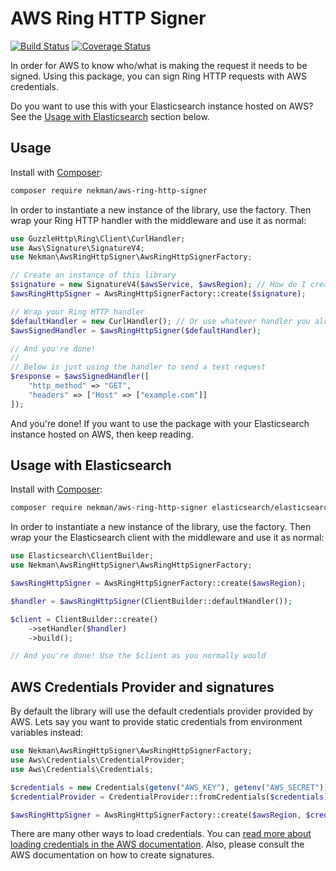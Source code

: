 # AWS Ring HTTP Signer

[![Build Status](https://travis-ci.org/Ekman/aws-ring-http-signer.svg?branch=master)](https://travis-ci.org/Ekman/aws-ring-http-signer)
[![Coverage Status](https://coveralls.io/repos/github/Ekman/aws-ring-http-signer/badge.svg)](https://coveralls.io/github/Ekman/aws-ring-http-signer)

In order for AWS to know who/what is making the request it needs to be signed. Using this package, you can sign Ring HTTP requests with AWS credentials.

Do you want to use this with your Elasticsearch instance hosted on AWS? See the [Usage with Elasticsearch](#usage-with-elasticsearch) section below.

## Usage

Install with [Composer](https://getcomposer.org):

```bash
composer require nekman/aws-ring-http-signer
```

In order to instantiate a new instance of the library, use the factory. Then wrap your Ring HTTP handler with the middleware and use it as normal:

```php
use GuzzleHttp\Ring\Client\CurlHandler;
use Aws\Signature\SignatureV4;
use Nekman\AwsRingHttpSigner\AwsRingHttpSignerFactory;

// Create an instance of this library
$signature = new SignatureV4($awsService, $awsRegion); // How do I create this? Please consult the AWS documentation for the service you are using.
$awsRingHttpSigner = AwsRingHttpSignerFactory::create($signature);

// Wrap your Ring HTTP handler
$defaultHandler = new CurlHandler(); // Or use whatever handler you already have available.
$awsSignedHandler = $awsRingHttpSigner($defaultHandler);

// And you're done!
//
// Below is just using the handler to send a test request
$response = $awsSignedHandler([
    "http_method" => "GET",
    "headers" => ["Host" => ["example.com"]]
]);
```

And you're done! If you want to use the package with your Elasticsearch instance hosted on AWS, then keep reading.

## Usage with Elasticsearch

Install with [Composer](https://getcomposer.org):

```bash
composer require nekman/aws-ring-http-signer elasticsearch/elasticsearch
```

In order to instantiate a new instance of the library, use the factory. Then wrap your the Elasticsearch client with the middleware and use it as normal:

```php
use Elasticsearch\ClientBuilder;
use Nekman\AwsRingHttpSigner\AwsRingHttpSignerFactory;

$awsRingHttpSigner = AwsRingHttpSignerFactory::create($awsRegion);

$handler = $awsRingHttpSigner(ClientBuilder::defaultHandler()); 

$client = ClientBuilder::create()
    ->setHandler($handler)
    ->build();

// And you're done! Use the $client as you normally would
```


## AWS Credentials Provider and signatures

By default the library will use the default credentials provider provided by AWS. Lets say you want to provide static credentials from environment variables instead:

```php
use Nekman\AwsRingHttpSigner\AwsRingHttpSignerFactory;
use Aws\Credentials\CredentialProvider;
use Aws\Credentials\Credentials;

$credentials = new Credentials(getenv("AWS_KEY"), getenv("AWS_SECRET"));
$credentialProvider = CredentialProvider::fromCredentials($credentials);

$awsRingHttpSigner = AwsRingHttpSignerFactory::create($awsRegion, $credentialProvider);
```

There are many other ways to load credentials. You can [read more about loading credentials in the AWS documentation](https://docs.aws.amazon.com/sdk-for-php/v3/developer-guide/guide_credentials_provider.html). Also, please consult the AWS documentation on how to create signatures.
